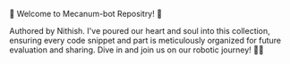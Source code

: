 🚀 Welcome to Mecanum-bot Repositry! 🤖

Authored by Nithish. I've poured our heart and soul into this collection, ensuring every code snippet and part is meticulously organized for future evaluation and sharing. Dive in and join us on our robotic journey! 🤖✨
